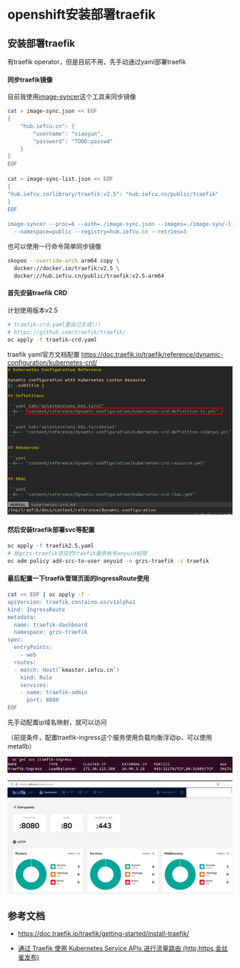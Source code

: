 # openshift安装部署traefik

## 安装部署traefik

有traefik operator，但是目前不用，先手动通过yaml部署traefik

#### 同步traefik镜像

目前我使用[image-syncer](https://github.com/AliyunContainerService/image-syncer)这个工具来同步镜像

```bash
cat > image-sync.json << EOF
{
    "hub.iefcu.cn": {
        "username": "xiaoyun",
        "password": "TODO:passwd"
    }
}
EOF

cat > image-sync-list.json << EOF
{
"hub.iefcu.cn/library/traefik:v2.5": "hub.iefcu.cn/public/traefik"
}
EOF 
    
image-syncer --proc=6 --auth=./image-sync.json --images=./image-sync-list.json \
  --namespace=public --registry=hub.iefcu.cn --retries=3
```

也可以使用一行命令简单同步镜像

```bash
skopeo --override-arch arm64 copy \
  docker://docker.io/traefik:v2.5 \
  docker://hub.iefcu.cn/public/traefik:v2.5-arm64
```

#### 首先安装traefik CRD

计划使用版本v2.5

```bash
# traefik-crd.yaml要自己生成!!! 
# https://github.com/traefik/traefik/
oc apply -f traefik-crd.yaml
```

traefik yaml官方文档配置
https://doc.traefik.io/traefik/reference/dynamic-configuration/kubernetes-crd/
![](2022-03-01-11-35-35.png)

#### 然后安装traefik部署svc等配置

```bash
oc apply -f traefik2.5.yaml
# 给grzs-traefik项目的traefik服务帐号anyuid权限
oc adm policy add-scc-to-user anyuid -n grzs-traefik -z traefik
```

#### 最后配置一下traefik管理页面的IngressRoute使用

```bash
cat << EOF | oc apply -f -
apiVersion: traefik.containo.us/v1alpha1
kind: IngressRoute
metadata:
  name: traefik-dashboard
  namespace: grzs-traefik
spec:
  entryPoints:
    - web
  routes:
  - match: Host(`kmaster.iefcu.cn`)
    kind: Rule
    services:
    - name: traefik-admin
      port: 8080
EOF
```

先手动配置ip域名映射，就可以访问

（前提条件，配置traefik-ingress这个服务使用负载均衡浮动ip，可以使用metallb）

![](2022-03-01-16-37-51.png)

![](2022-03-01-16-38-11.png)


## 参考文档

* https://doc.traefik.io/traefik/getting-started/install-traefik/

* [通过 Traefik 使用 Kubernetes Service APIs 进行流量路由 (http,https,金丝雀发布)](https://www.1024sou.com/article/604750.html)
